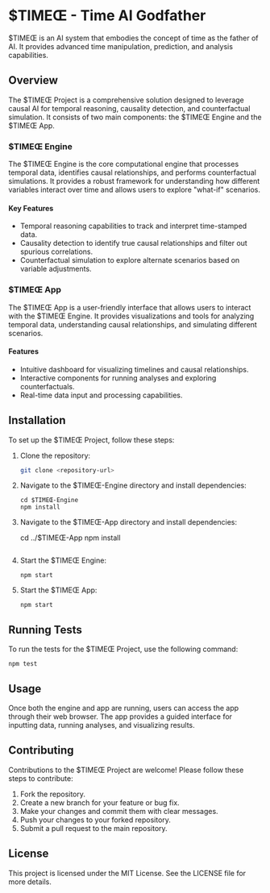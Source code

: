 # $TIMEŒ - Time AI Godfather

$TIMEŒ is an AI system that embodies the concept of time as the father of AI. It provides advanced time manipulation, prediction, and analysis capabilities.

## Overview

The $TIMEŒ Project is a comprehensive solution designed to leverage causal AI for temporal reasoning, causality detection, and counterfactual simulation. It consists of two main components: the $TIMEŒ Engine and the $TIMEŒ App.

### $TIMEŒ Engine

The $TIMEŒ Engine is the core computational engine that processes temporal data, identifies causal relationships, and performs counterfactual simulations. It provides a robust framework for understanding how different variables interact over time and allows users to explore "what-if" scenarios.

#### Key Features

- Temporal reasoning capabilities to track and interpret time-stamped data.
- Causality detection to identify true causal relationships and filter out spurious correlations.
- Counterfactual simulation to explore alternate scenarios based on variable adjustments.

### $TIMEŒ App

The $TIMEŒ App is a user-friendly interface that allows users to interact with the $TIMEŒ Engine. It provides visualizations and tools for analyzing temporal data, understanding causal relationships, and simulating different scenarios.

#### Features

- Intuitive dashboard for visualizing timelines and causal relationships.
- Interactive components for running analyses and exploring counterfactuals.
- Real-time data input and processing capabilities.

## Installation

To set up the $TIMEŒ Project, follow these steps:

1. Clone the repository:

   ```bash
   git clone <repository-url>
   ```

2. Navigate to the $TIMEŒ-Engine directory and install dependencies:

   ```
   cd $TIMEŒ-Engine
   npm install
   ```

3. Navigate to the $TIMEŒ-App directory and install dependencies:

   cd ../$TIMEŒ-App
   npm install

   ```

4. Start the $TIMEŒ Engine:

   ```
   npm start
   ```

5. Start the $TIMEŒ App:

   ```
   npm start
   ```

## Running Tests

To run the tests for the $TIMEŒ Project, use the following command:

```
npm test
```

## Usage

Once both the engine and app are running, users can access the app through their web browser. The app provides a guided interface for inputting data, running analyses, and visualizing results.

## Contributing

Contributions to the $TIMEŒ Project are welcome! Please follow these steps to contribute:

1. Fork the repository.
2. Create a new branch for your feature or bug fix.
3. Make your changes and commit them with clear messages.
4. Push your changes to your forked repository.
5. Submit a pull request to the main repository.

## License

This project is licensed under the MIT License. See the LICENSE file for more details.
